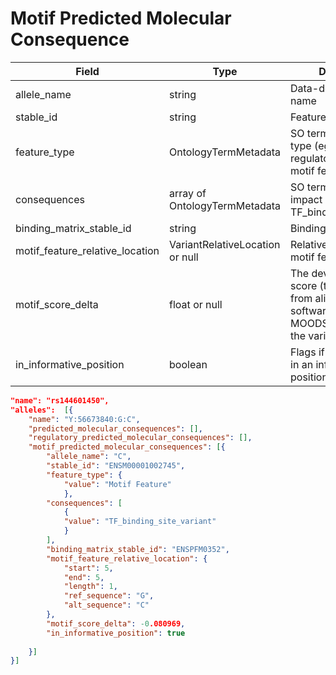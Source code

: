 # Motif Predicted Molecular Consequence

| Field             | Type            | Description
|-------------------|-----------------|---------------------
|allele_name|string|Data-derived allele name
stable_id|string|Feature stable id
|feature_type|OntologyTermMetadata|SO term for feature type (eg. transcript, regulatory feature, motif feature)
|consequences|array of OntologyTermMetadata|SO terms for predicted impact ( eg TF_binding_site_variant)
|binding_matrix_stable_id|string|Binding matrix stable id
|motif_feature_relative_location|VariantRelativeLocation or null|Relative location on motif feature
|motif_score_delta|float or null|The deviation from the score (that is derived from alignment software (e.g. MOODS)) caused by the variation.
|in_informative_position|boolean|Flags if the variation is in an informative position.

```json
"name": "rs144601450",
"alleles":  [{
    "name": "Y:56673840:G:C",
    "predicted_molecular_consequences": [],
    "regulatory_predicted_molecular_consequences": [],
    "motif_predicted_molecular_consequences": [{
        "allele_name": "C",
        "stable_id": "ENSM00001002745",
        "feature_type": {
            "value": "Motif Feature"
            },
        "consequences": [
            {
            "value": "TF_binding_site_variant"
            }
        ],
        "binding_matrix_stable_id": "ENSPFM0352",
        "motif_feature_relative_location": {
            "start": 5,
            "end": 5,
            "length": 1,
            "ref_sequence": "G",   
            "alt_sequence": "C"
        },
        "motif_score_delta": -0.080969,
        "in_informative_position": true
                          
    }]
}]
```